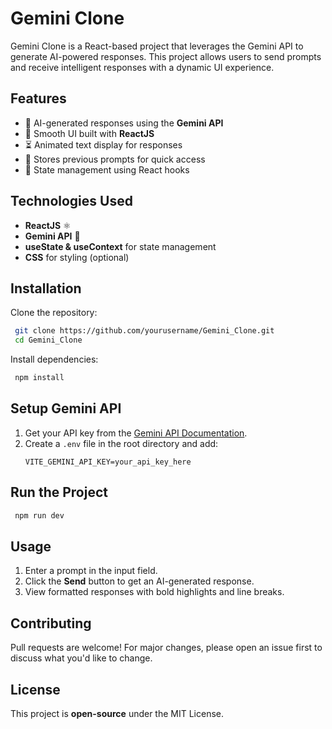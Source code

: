 # Gemini Clone

Gemini Clone is a React-based project that leverages the Gemini API to generate AI-powered responses. This project allows users to send prompts and receive intelligent responses with a dynamic UI experience.

## Features
- 📌 AI-generated responses using the **Gemini API**
- 🚀 Smooth UI built with **ReactJS**
- ⏳ Animated text display for responses
- 💾 Stores previous prompts for quick access
- 🔄 State management using React hooks

## Technologies Used
- **ReactJS** ⚛️
- **Gemini API** 🤖
- **useState & useContext** for state management
- **CSS** for styling (optional)

## Installation

Clone the repository:
```sh
 git clone https://github.com/yourusername/Gemini_Clone.git
 cd Gemini_Clone
```

Install dependencies:
```sh
 npm install
```

## Setup Gemini API
1. Get your API key from the [Gemini API Documentation](https://example.com).
2. Create a `.env` file in the root directory and add:
   ```env
   VITE_GEMINI_API_KEY=your_api_key_here
   ```

## Run the Project
```sh
 npm run dev
```

## Usage
1. Enter a prompt in the input field.
2. Click the **Send** button to get an AI-generated response.
3. View formatted responses with bold highlights and line breaks.



## Contributing
Pull requests are welcome! For major changes, please open an issue first to discuss what you'd like to change.

## License
This project is **open-source** under the MIT License.

